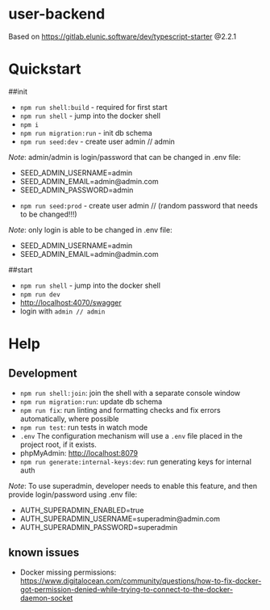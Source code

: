 # user-backend
Based on https://gitlab.elunic.software/dev/typescript-starter @2.2.1

# Quickstart

##init
* `npm run shell:build` - required for first start
* `npm run shell` - jump into the docker shell
* `npm i`
* `npm run migration:run` - init db schema
* `npm run seed:dev` - create user admin // admin

_Note_: admin/admin is login/password that can be changed in .env file:
<ul>
  <li>SEED_ADMIN_USERNAME=admin</li>
  <li>SEED_ADMIN_EMAIL=admin@admin.com</li>
  <li>SEED_ADMIN_PASSWORD=admin</li>
</ul>

* `npm run seed:prod` - create user admin // (random password that needs to be changed!!!)

_Note_: only login is able to be changed in .env file:
<ul>
  <li>SEED_ADMIN_USERNAME=admin</li>
  <li>SEED_ADMIN_EMAIL=admin@admin.com</li>
</ul>


##start
* `npm run shell` - jump into the docker shell
* `npm run dev`
* [http://localhost:4070/swagger](http://localhost:4070/swagger)
* login with `admin // admin`

# Help

## Development
* `npm run shell:join`: join the shell with a separate console window
* `npm run migration:run`: update db schema
* `npm run fix`: run linting and formatting checks and fix errors automatically, where possible
* `npm run test`: run tests in watch mode
* `.env` The configuration mechanism will use a `.env` file placed in the project root,
         if it exists.
* phpMyAdmin: [http://localhost:8079](http://localhost:8079)
* `npm run generate:internal-keys:dev`: run generating keys for internal auth


_Note_: To use superadmin, developer needs to enable this feature, and then provide login/password using  .env file:
<ul>
  <li>AUTH_SUPERADMIN_ENABLED=true</li>
  <li>AUTH_SUPERADMIN_USERNAME=superadmin@admin.com</li>
  <li>AUTH_SUPERADMIN_PASSWORD=superadmin</li>
</ul>


## known issues
* Docker missing permissions: https://www.digitalocean.com/community/questions/how-to-fix-docker-got-permission-denied-while-trying-to-connect-to-the-docker-daemon-socket
